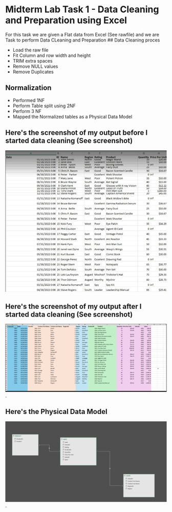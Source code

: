 # Midterm Lab Task 1 - Data Cleaning and Preparation using Excel
For this task we are given a Flat data from Excel (See rawfile) and we are Task to perform Data CLeaning and Preparation ## Data Cleaning proces
- Load the raw file
- Fit Column and row width and height
- TRIM extra spaces
- Remove NULL values
- Remove Duplicates
## Normalization
- Performed 1NF
- Perform Table split using 2NF
- Perform 3 NF
- Mapped the Normalized tables as a Physical Data Model
## Here's the screenshot of my output before I started data cleaning (See screenshot)
![Sample Output](IMAGE/unclean%20data.png)
## Here's the screenshot of my output after I started data cleaning (See screenshot)
![Sample Output ](IMAGE/clean%20data.png).
## Here's the Physical Data Model
![Sample Output ](IMAGE/relationship%20model.png).

